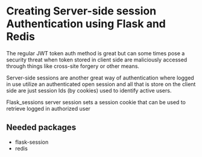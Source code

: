 # Creating Server-side session Authentication using Flask and Redis

The regular JWT token auth method is great but can some times pose a security threat when token stored in client side are maliciously accessed through things like cross-site forgery or other means. 

Server-side sessions are another great way of authentication where logged in use utilize an authenticated open session and all that is store on the client side are just session Ids (by cookies) used to identify active users. 

Flask_sessions server session sets a session cookie that can be used to retrieve logged in authorized user

## Needed packages 
- flask-session
- redis